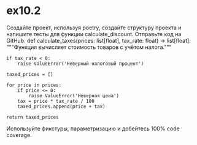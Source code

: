 # ex10.2
Создайте проект, используя poetry, создайте структуру проекта и напишите тесты для функции calculate_discount. 
Отправьте код на GitHub.
def calculate_taxes(prices: list[float], tax_rate: float) -> list[float]:
    """Функция вычисляет стоимость товаров с учётом налога."""

    if tax_rate < 0:
        raise ValueError('Неверный налоговый процент')

    taxed_prices = []

    for price in prices:
        if price <= 0:
            raise ValueError('Неверная цена')
        tax = price * tax_rate / 100
        taxed_prices.append(price + tax)

    return taxed_prices
Используйте фикстуры, параметризацию и добейтесь 100% code coverage.
